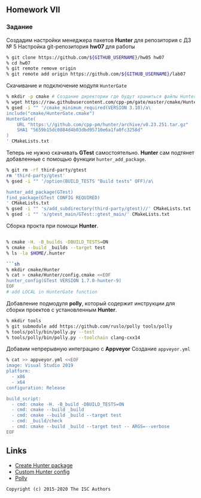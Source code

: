 ## Homework VII

### Задание
Создадим настройки менеджера пакетов **Hunter** для репозитория с ДЗ № 5
Настройка git-репозитория **hw07** для работы

```sh
% git clone https://github.com/${GITHUB_USERNAME}/hw05 hw07
% cd hw07
% git remote remove origin
% git remote add origin https://github.com/${GITHUB_USERNAME}/lab07

```
Скачивание и подключение модуля `HunterGate`
```sh
% mkdir -p cmake # Создание директории где будут храниться файлы Hunter
% wget https://raw.githubusercontent.com/cpp-pm/gate/master/cmake/HunterGate.cmake -O cmake/HunterGate.cmake
% gsed -i "" '/cmake_minimum_required(VERSION 3.10)/a\
include("cmake/HunterGate.cmake")
HunterGate(
    URL "https:\//github.com/cpp-pm/hunter/archive/v0.23.251.tar.gz"
    SHA1 "5659b15dc0884d4b03dbd95710e6a1fa0fc3258d"
)
' CMakeLists.txt

```
Теперь не нужно скачивать **GTest** самостоятельно. **Hunter** сам подтянет добавленные с помощью функции `hunter_add_package`.
```sh
% git rm -rf third-party/gtest
rm 'third-party/gtest'
% gsed -i "" '/option(BUILD_TESTS "Build tests" OFF)/a\

hunter_add_package(GTest)
find_package(GTest CONFIG REQUIRED)
' CMakeLists.txt
% gsed -i "" 's/add_subdirectory(third-party/gtest)//' CMakeLists.txt
% gsed -i "" 's/gtest_main/GTest::gtest_main/' CMakeLists.txt

```
Сборка прокта при помощи **Hunter**.
```sh

% cmake -H. -B_builds -DBUILD_TESTS=ON
% cmake --build _builds --target test
% ls -la $HOME/.hunter

```sh
% mkdir cmake/Hunter
% cat > cmake/Hunter/config.cmake <<EOF
hunter_config(GTest VERSION 1.7.0-hunter-9)
EOF
# add LOCAL in HunterGate function
```

Добавление подмодуля **polly**, который содержит инструкции для сборки проектов с установленным **Hunter**.
```sh
% mkdir tools
% git submodule add https://github.com/ruslo/polly tools/polly
% tools/polly/bin/polly.py --test
% tools/polly/bin/polly.py --toolchain clang-cxx14

```
Добавим непрерывную интеграцию с **Appveyor**
Создание `appveyor.yml`
```sh
% cat >> appveyor.yml <<EOF
image: Visual Studio 2019
platform:
  - x86
  - x64
configuration: Release

build_script:
  - cmd: cmake -H. -B_build -DBUILD_TESTS=ON
  - cmd: cmake --build _build
  - cmd: cmake --build _build --target test
  - cmd: _build/check
  - cmd: cmake --build _build --target test -- ARGS=--verbose
EOF
```

## Links

- [Create Hunter package](https://docs.hunter.sh/en/latest/creating-new/create.html)
- [Custom Hunter config](https://github.com/ruslo/hunter/wiki/example.custom.config.id)
- [Polly](https://github.com/ruslo/polly)

```
Copyright (c) 2015-2020 The ISC Authors
```

